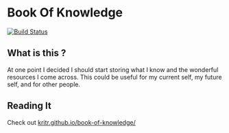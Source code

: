 # Book Of Knowledge

[![Build Status](https://travis-ci.org/KritR/book-of-knowledge.svg?branch=master)](https://travis-ci.org/KritR/book-of-knowledge)

## What is this ?

At one point I decided I should start storing what I know and the wonderful resources I come across.
This could be useful for my current self, my future self, and for other people.

## Reading It

Check out [kritr.github.io/book-of-knowledge/](https://kritr.github.io/book-of-knowledge/)

